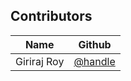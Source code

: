 ## Contributors

<table>
<thead>
<tr>
<th>Name</th>
<th>Github</th>
</tr>
</thead>
<tbody>
<tr>
<td>Giriraj Roy</td>
<td>
<a href="">@handle</a>
</td>
</tr>
</tbody>
</table>
